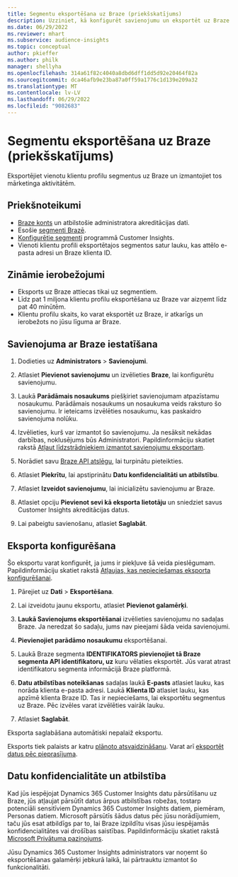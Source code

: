 ```yaml
---
title: Segmentu eksportēšana uz Braze (priekšskatījums)
description: Uzziniet, kā konfigurēt savienojumu un eksportēt uz Braze.
ms.date: 06/29/2022
ms.reviewer: mhart
ms.subservice: audience-insights
ms.topic: conceptual
author: pkieffer
ms.author: philk
manager: shellyha
ms.openlocfilehash: 314a61f82c4040a8dbd6dff1dd5d92e20464f82a
ms.sourcegitcommit: dca46afb9e23ba87a0ff59a1776c1d139e209a32
ms.translationtype: MT
ms.contentlocale: lv-LV
ms.lasthandoff: 06/29/2022
ms.locfileid: "9082683"
---
```

# <a name="export-segments-to-braze-preview"></a>Segmentu eksportēšana uz Braze (priekšskatījums)

Eksportējiet vienotu klientu profilu segmentus uz Braze un izmantojiet tos mārketinga aktivitātēm.

## <a name="prerequisites"></a>Priekšnoteikumi

- [Braze konts](https://www.braze.com/) un atbilstošie administratora akreditācijas dati.
- Esošie [segmenti Brazē](https://www.braze.com/docs/user_guide/engagement_tools/segments/creating_a_segment/).
- [Konfigurētie segmenti](segments.md) programmā Customer Insights.
- Vienoti klientu profili eksportētajos segmentos satur lauku, kas attēlo e-pasta adresi un Braze klienta ID.

## <a name="known-limitations"></a>Zināmie ierobežojumi

- Eksports uz Braze attiecas tikai uz segmentiem.
- Līdz pat 1 miljona klientu profilu eksportēšana uz Braze var aizņemt līdz pat 40 minūtēm.
- Klientu profilu skaits, ko varat eksportēt uz Braze, ir atkarīgs un ierobežots no jūsu līguma ar Braze.

## <a name="set-up-connection-to-braze"></a>Savienojuma ar Braze iestatīšana

1. Dodieties uz **Administrators** > **Savienojumi**.

1. Atlasiet **Pievienot savienojumu** un izvēlieties **Braze**, lai konfigurētu savienojumu.

1. Laukā **Parādāmais nosaukums** piešķiriet savienojumam atpazīstamu nosaukumu. Parādāmais nosaukums un nosaukuma veids raksturo šo savienojumu. Ir ieteicams izvēlēties nosaukumu, kas paskaidro savienojuma nolūku.

1. Izvēlieties, kurš var izmantot šo savienojumu. Ja nesāksit nekādas darbības, noklusējums būs Administratori. Papildinformāciju skatiet rakstā [Atļaut līdzstrādniekiem izmantot savienojumu eksportam](connections.md#allow-contributors-to-use-a-connection-for-exports).

1. Norādiet savu [Braze API atslēgu](https://www.braze.com/docs/api/basics/), lai turpinātu pieteikties.

1. Atlasiet **Piekrītu**, lai apstiprinātu **Datu konfidencialitāti un atbilstību**.

1. Atlasiet **Izveidot savienojumu**, lai inicializētu savienojumu ar Braze.

1. Atlasiet opciju **Pievienot sevi kā eksporta lietotāju** un sniedziet savus Customer Insights akreditācijas datus.

1. Lai pabeigtu savienošanu, atlasiet **Saglabāt**.

## <a name="configure-an-export"></a>Eksporta konfigurēšana

Šo eksportu varat konfigurēt, ja jums ir piekļuve šā veida pieslēgumam. Papildinformāciju skatiet rakstā [Atļaujas, kas nepieciešamas eksporta konfigurēšanai](export-destinations.md#set-up-a-new-export).

1. Pārejiet uz **Dati** > **Eksportēšana**.

1. Lai izveidotu jaunu eksportu, atlasiet **Pievienot galamērķi**.

1. **Laukā Savienojums eksportēšanai** izvēlieties savienojumu no sadaļas Braze. Ja neredzat šo sadaļu, jums nav pieejami šāda veida savienojumi.  

1. **Pievienojiet parādāmo nosaukumu** eksportēšanai.

1. Laukā Braze segmenta **IDENTIFIKATORS pievienojiet tā Braze segmenta API identifikatoru, uz** kuru vēlaties eksportēt. Jūs varat atrast identifikatoru segmenta informācijā Braze platformā.

1. **Datu atbilstības noteikšanas** sadaļas laukā **E-pasts** atlasiet lauku, kas norāda klienta e-pasta adresi. Laukā **Klienta ID** atlasiet lauku, kas apzīmē klienta Braze ID. Tas ir nepieciešams, lai eksportētu segmentus uz Braze. Pēc izvēles varat izvēlēties vairāk lauku.

1. Atlasiet **Saglabāt**.

Eksporta saglabāšana automātiski nepalaiž eksportu.

Eksports tiek palaists ar katru [plānoto atsvaidzināšanu](system.md#schedule-tab). Varat arī [eksportēt datus pēc pieprasījuma](export-destinations.md#run-exports-on-demand). 


## <a name="data-privacy-and-compliance"></a>Datu konfidencialitāte un atbilstība

Kad jūs iespējojat Dynamics 365 Customer Insights datu pārsūtīšanu uz Braze, jūs atļaujat pārsūtīt datus ārpus atbilstības robežas, tostarp potenciāli sensitīviem Dynamics 365 Customer Insights datiem, piemēram, Personas datiem. Microsoft pārsūtīs šādus datus pēc jūsu norādījumiem, taču jūs esat atbildīgs par to, lai Braze izpildītu visas jūsu iespējamās konfidencialitātes vai drošības saistības. Papildinformāciju skatiet rakstā [Microsoft Privātuma paziņojums](https://go.microsoft.com/fwlink/?linkid=396732).

Jūsu Dynamics 365 Customer Insights administrators var noņemt šo eksportēšanas galamērķi jebkurā laikā, lai pārtrauktu izmantot šo funkcionalitāti.
